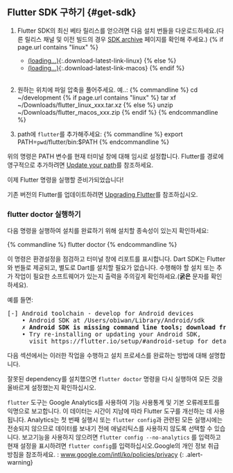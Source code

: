 ## Flutter SDK 구하기 {#get-sdk}

1. Flutter SDK의 최신 베타 릴리스를 얻으려면 다음 설치 번들을 다운로드하세요.(다른 릴리스 채널 및 이전 빌드의 경우 [SDK
archive](/sdk-archive/) 페이지를 확인해 주세요.)
{% if page.url contains "linux" %}
    * [(loading...)](#){:.download-latest-link-linux}
{% else %}
    * [(loading...)](#){:.download-latest-link-macos}
{% endif %}<br><br>
1. 원하는 위치에 파일 압축을 풀어주세요. 예..:
    {% commandline %}
    cd ~/development
{% if page.url contains "linux" %}
    tar xf ~/Downloads/<span class="download-latest-link-filename-linux">flutter_linux_xxx.tar.xz</span>
{% else %}
    unzip ~/Downloads/<span class="download-latest-link-filename-macos">flutter_macos_xxx.zip</span>
{% endif %}
    {% endcommandline %}

1. path에 `flutter`를 추가해주세요:
    {% commandline %}
    export PATH=`pwd`/flutter/bin:$PATH
    {% endcommandline %}

위의 명령은 PATH 변수를 현재 터미널 창에 대해 임시로 설정합니다. Flutter를 경로에 영구적으로 추가하려면 [Update your path](#update-your-path)를 참조하세요.

이제 Flutter 명령을 실행할 준비가되었습니다!

기존 버전의 Flutter를 업데이트하려면 [Upgrading Flutter](/upgrading/)를 참조하십시오.

### flutter doctor 실행하기

다음 명령을 실행하여 설치를 완료하기 위해 설치할 종속성이 있는지 확인하세요:

{% commandline %}
flutter doctor
{% endcommandline %}

이 명령은 환경설정을 점검하고 터미널 창에 리포트를 표시합니다. Dart SDK는 Flutter와 번들로 제공되고, 별도로 Dart를 설치할 필요가 없습니다. 수행해야 할 설치 또는 추가 작업이 필요한 소프트웨어가 있는지 출력을 주의깊게 확인하세요.(**굵은** 문자를 확인하세요).

예를 들면:
<pre>
[-] Android toolchain - develop for Android devices
    • Android SDK at /Users/obiwan/Library/Android/sdk
    <strong>✗ Android SDK is missing command line tools; download from https://goo.gl/XxQghQ</strong>
    • Try re-installing or updating your Android SDK,
      visit https://flutter.io/setup/#android-setup for detailed instructions.
</pre>

다음 섹션에서는 이러한 작업을 수행하고 설치 프로세스를 완료하는 방법에 대해 설명합니다.

잘못된 dependency를 설치했으면 `flutter doctor` 명령을 다시 실행하여 모든 것을 올바르게 설정했는지 확인하십시오.

`flutter` 도구는 Google Analytics를 사용하여 기능 사용통계 및 기본 오류레포트를 익명으로 보고합니다. 이 데이터는 시간이 지남에 따라 Flutter 도구를 개선하는 데 사용됩니다.
Analytics는 첫 번째 실행시 또는 `flutter config`과 관련된 모든 실행시에는 전송되지 않으므로 데이터를 보내기 전에 애널리틱스를 사용하지 않도록 선택할 수 있습니다. 보고기능을 사용하지 않으려면 `flutter config --no-analytics` 를 입력하고 현재 설정을 표시하려면 `flutter config`를 입력하십시오.Google의 개인 정보 취급 방침을 참조하세요. : www.google.com/intl/ko/policies/privacy
{: .alert-warning}
